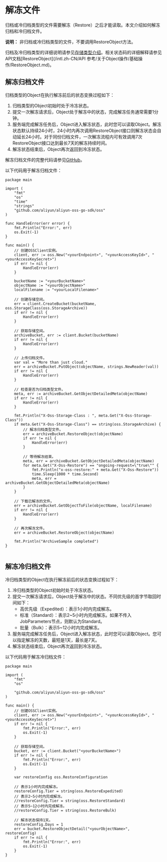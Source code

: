 # 解冻文件

归档或冷归档类型的文件需要解冻（Restore）之后才能读取。本文介绍如何解冻归档和冷归档文件。

**说明：** 非归档或冷归档类型的文件，不要调用RestoreObject方法。

归档及冷归档类型的详细说明请参见[存储类型介绍](/intl.zh-CN/开发指南/存储类型/存储类型介绍.md)。相关状态码的详细解释请参见API文档[RestoreObject](/intl.zh-CN/API 参考/关于Object操作/基础操作/RestoreObject.md)。

## 解冻归档文件

归档类型的Object在执行解冻前后的状态变换过程如下：

1.  归档类型的Object初始时处于冷冻状态。
2.  提交一次解冻请求后，Object处于解冻中的状态，完成解冻任务通常需要1分钟。
3.  服务端完成解冻任务后，Object进入解冻状态，此时您可以读取Object。解冻状态默认持续24小时，24小时内再次调用RestoreObject接口则解冻状态会自动延长24小时。对于同份归档文件，一次解冻流程内可有效调用7次RestoreObject接口达到最长7天的解冻持续时间。
4.  解冻状态结束后，Object再次返回到冷冻状态。

解冻归档文件的完整代码请参见[GitHub](https://github.com/aliyun/aliyun-oss-go-sdk/blob/master/sample/archive.go)。

以下代码用于解冻归档文件：

```
package main

import (
    "fmt"
    "os"
    "time"
    "strings"
    "github.com/aliyun/aliyun-oss-go-sdk/oss"
)

func HandleError(err error) {
    fmt.Println("Error:", err)
    os.Exit(-1)
}

func main() {
    // 创建OSSClient实例。
    client, err := oss.New("<yourEndpoint>", "<yourAccessKeyId>", "<yourAccessKeySecret>")
    if err != nil {
        HandleError(err)
    }

    bucketName := "<yourBucketName>"
    objectName := "<yourObjectName>"
    localFilename := "<yourLocalFilename>"

    // 创建存储空间。
    err = client.CreateBucket(bucketName, oss.StorageClass(oss.StorageArchive))
    if err != nil {
        HandleError(err)
    }

    // 获取存储空间。
    archiveBucket, err := client.Bucket(bucketName)
    if err != nil {
        HandleError(err)
    }

    // 上传归档文件。
    var val = "More than just cloud."
    err = archiveBucket.PutObject(objectName, strings.NewReader(val))
    if err != nil {
        HandleError(err)
    }

    // 检查是否为归档类型文件。
    meta, err := archiveBucket.GetObjectDetailedMeta(objectName)
    if err != nil {
        HandleError(err)
    }

    fmt.Println("X-Oss-Storage-Class : ", meta.Get("X-Oss-Storage-Class"))
    if meta.Get("X-Oss-Storage-Class") == string(oss.StorageArchive) {
        // 解冻归档类型文件。
        err = archiveBucket.RestoreObject(objectName)
        if err != nil {
            HandleError(err)
        }

        // 等待解冻结束。
        meta, err = archiveBucket.GetObjectDetailedMeta(objectName)
        for meta.Get("X-Oss-Restore") == "ongoing-request=\"true\"" {
            fmt.Println("x-oss-restore:" + meta.Get("X-Oss-Restore"))
            time.Sleep(1000 * time.Second)
            meta, err = archiveBucket.GetObjectDetailedMeta(objectName)
        }
    }

    // 下载已解冻的文件。
    err = archiveBucket.GetObjectToFile(objectName, localFilename)
    if err != nil {
        HandleError(err)
    }

    // 再次解冻文件。
    err = archiveBucket.RestoreObject(objectName)

    fmt.Println("ArchiveSample completed")
}
            
```

## 解冻冷归档文件

冷归档类型的Object在执行解冻前后的状态变换过程如下：

1.  冷归档类型的Object初始时处于冷冻状态。
2.  提交一次解冻请求后，Object处于解冻中的状态。不同优先级的首字节取回时间如下：
    -   高优先级（Expedited）：表示1小时内完成解冻。
    -   标准（Standard）：表示2~5小时内完成解冻。如果不传入JobParameters节点，则默认为Standard。
    -   批量（Bulk）：表示5~12小时内完成解冻。
3.  服务端完成解冻任务后，Object进入解冻状态，此时您可以读取Object。您可以指定解冻的天数，最短是1天，最长是7天。
4.  解冻状态结束后，Object再次返回到冷冻状态。

以下代码用于解冻冷归档文件：

```
package main

import (
    "fmt"
    "os"

    "github.com/aliyun/aliyun-oss-go-sdk/oss"
)

func main() {
    // 创建OSSClient实例。
    client, err := oss.New("<yourEndpoint>", "<yourAccessKeyId>", "<yourAccessKeySecret>")
    if err != nil {
        fmt.Println("Error:", err)
        os.Exit(-1)
    }

    // 获取存储空间。
    bucket, err := client.Bucket("<yourBucketName>")
    if err != nil {
        fmt.Println("Error:", err)
        os.Exit(-1)
    }

    var restoreConfig oss.RestoreConfiguration

    // 表示1小时内完成解冻。
    restoreConfig.Tier = string(oss.RestoreExpedited)
    // 表示2~5小时内完成解冻。
    //restoreConfig.Tier = string(oss.RestoreStandard)
    // 表示5~12小时内完成解冻。
    //restoreConfig.Tier = string(oss.RestoreBulk)

    // 解冻状态保持1天。
    restoreConfig.Days = 1
    err = bucket.RestoreObjectDetail("<yourObjectName>", restoreConfig)
    if err != nil {
        fmt.Println("Error:", err)
        os.Exit(-1)
    }
}
```

